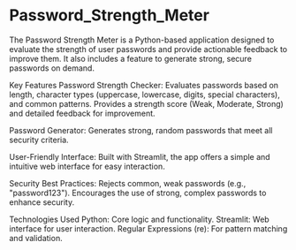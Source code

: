 # Password_Strength_Meter
The Password Strength Meter is a Python-based application designed to evaluate the strength of user passwords and provide actionable feedback to improve them. It also includes a feature to generate strong, secure passwords on demand.

Key Features
Password Strength Checker:
Evaluates passwords based on length, character types (uppercase, lowercase, digits, special characters), and common patterns.
Provides a strength score (Weak, Moderate, Strong) and detailed feedback for improvement.

Password Generator:
Generates strong, random passwords that meet all security criteria.

User-Friendly Interface:
Built with Streamlit, the app offers a simple and intuitive web interface for easy interaction.

Security Best Practices:
Rejects common, weak passwords (e.g., "password123").
Encourages the use of strong, complex passwords to enhance security.

Technologies Used
Python: Core logic and functionality.
Streamlit: Web interface for user interaction.
Regular Expressions (re): For pattern matching and validation.

